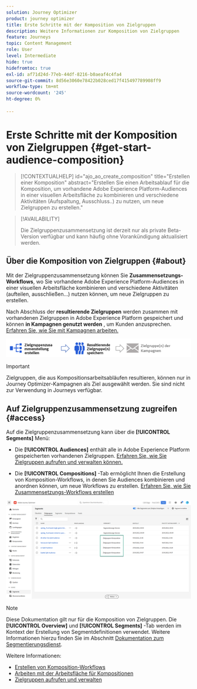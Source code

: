 ```yaml
---
solution: Journey Optimizer
product: journey optimizer
title: Erste Schritte mit der Komposition von Zielgruppen
description: Weitere Informationen zur Komposition von Zielgruppen
feature: Journeys
topic: Content Management
role: User
level: Intermediate
hide: true
hidefromtoc: true
exl-id: af71d24d-77eb-44df-8216-b0aeaf4c4fa4
source-git-commit: 8d56e3060e78422b028ced17f415497789908ff9
workflow-type: tm+mt
source-wordcount: '245'
ht-degree: 0%

---
```


# Erste Schritte mit der Komposition von Zielgruppen {#get-start-audience-composition}

>[!CONTEXTUALHELP]
>id="ajo_ao_create_composition"
>title="Erstellen einer Komposition"
>abstract="Erstellen Sie einen Arbeitsablauf für die Komposition, um vorhandene Adobe Experience Platform-Audiences in einer visuellen Arbeitsfläche zu kombinieren und verschiedene Aktivitäten (Aufspaltung, Ausschluss..) zu nutzen, um neue Zielgruppen zu erstellen."

>[!AVAILABILITY]
>
>Die Zielgruppenzusammensetzung ist derzeit nur als private Beta-Version verfügbar und kann häufig ohne Vorankündigung aktualisiert werden.

## Über die Komposition von Zielgruppen {#about}

Mit der Zielgruppenzusammensetzung können Sie **Zusammensetzungs-Workflows**, wo Sie vorhandene Adobe Experience Platform-Audiences in einer visuellen Arbeitsfläche kombinieren und verschiedene Aktivitäten (aufteilen, ausschließen...) nutzen können, um neue Zielgruppen zu erstellen.

Nach Abschluss der **resultierende Zielgruppen** werden zusammen mit vorhandenen Zielgruppen in Adobe Experience Platform gespeichert und können **in Kampagnen genutzt werden** , um Kunden anzusprechen. [Erfahren Sie, wie Sie mit Kampagnen arbeiten.](../campaigns/get-started-with-campaigns.md)

![](assets/audiences-process.png)

>[!IMPORTANT]
>
>Zielgruppen, die aus Kompositionsarbeitsabläufen resultieren, können nur in Journey Optimizer-Kampagnen als Ziel ausgewählt werden. Sie sind nicht zur Verwendung in Journeys verfügbar.

## Auf Zielgruppenzusammensetzung zugreifen {#access}

Auf die Zielgruppenzusammensetzung kann über die **[!UICONTROL Segments]** Menü:

* Die **[!UICONTROL Audiences]** enthält alle in Adobe Experience Platform gespeicherten vorhandenen Zielgruppen. [Erfahren Sie, wie Sie Zielgruppen aufrufen und verwalten können.](access-audiences.md)

* Die **[!UICONTROL Compositions]** -Tab ermöglicht Ihnen die Erstellung von Komposition-Workflows, in denen Sie Audiences kombinieren und anordnen können, um neue Workflows zu erstellen. [Erfahren Sie, wie Sie Zusammensetzungs-Workflows erstellen](create-compositions.md)

![](assets/audiences-list.png)

>[!NOTE]
>
>Diese Dokumentation gilt nur für die Komposition von Zielgruppen. Die **[!UICONTROL Overview]** und **[!UICONTROL Segments]** -Tab werden im Kontext der Erstellung von Segmentdefinitionen verwendet. Weitere Informationen hierzu finden Sie im Abschnitt [Dokumentation zum Segmentierungsdienst](https://experienceleague.adobe.com/docs/experience-platform/segmentation/ui/overview.html).

Weitere Informationen:

* [Erstellen von Komposition-Workflows](create-compositions.md)
* [Arbeiten mit der Arbeitsfläche für Kompositionen](composition-canvas.md)
* [Zielgruppen aufrufen und verwalten](access-audiences.md)
